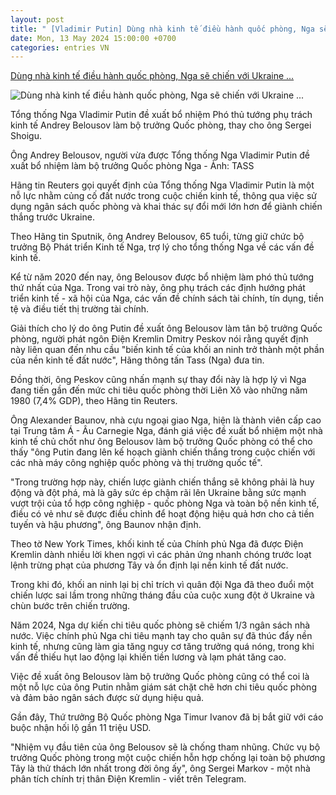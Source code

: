 ```yaml
---
layout: post
title: " [Vladimir Putin] Dùng nhà kinh tế điều hành quốc phòng, Nga sẽ chiến với Ukraine ..."
date: Mon, 13 May 2024 15:00:00 +0700
categories: entries VN
---
```

[Dùng nhà kinh tế điều hành quốc phòng, Nga sẽ chiến với Ukraine ...](https://tuoitre.vn/dung-nha-kinh-te-dieu-hanh-quoc-phong-nga-se-chien-voi-ukraine-theo-cach-moi-20240513100017482.htm)

![Dùng nhà kinh tế điều hành quốc phòng, Nga sẽ chiến với Ukraine ...](https://cdn1.tuoitre.vn/zoom/600_315/471584752817336320/2024/5/13/1418805-1715568666743738909721-125-38-612-967-crop-1715568719567620716550.jpg)

Tổng thống Nga Vladimir Putin đề xuất bổ nhiệm Phó thủ tướng phụ trách kinh tế Andrey Belousov làm bộ trưởng Quốc phòng, thay cho ông Sergei Shoigu.

Ông Andrey Belousov, người vừa được Tổng thống Nga Vladimir Putin đề xuất bổ nhiệm làm bộ trưởng Quốc phòng Nga - Ảnh: TASS

Hãng tin Reuters gọi quyết định của Tổng thống Nga Vladimir Putin là một nỗ lực nhằm củng cố đất nước trong cuộc chiến kinh tế, thông qua việc sử dụng ngân sách quốc phòng và khai thác sự đổi mới lớn hơn để giành chiến thắng trước Ukraine.

Theo Hãng tin Sputnik, ông Andrey Belousov, 65 tuổi, từng giữ chức bộ trưởng Bộ Phát triển Kinh tế Nga, trợ lý cho tổng thống Nga về các vấn đề kinh tế.

Kể từ năm 2020 đến nay, ông Belousov được bổ nhiệm làm phó thủ tướng thứ nhất của Nga. Trong vai trò này, ông phụ trách các định hướng phát triển kinh tế - xã hội của Nga, các vấn đề chính sách tài chính, tín dụng, tiền tệ và điều tiết thị trường tài chính.

Giải thích cho lý do ông Putin đề xuất ông Belousov làm tân bộ trưởng Quốc phòng, người phát ngôn Điện Kremlin Dmitry Peskov nói rằng quyết định này liên quan đến nhu cầu "biến kinh tế của khối an ninh trở thành một phần của nền kinh tế đất nước", Hãng thông tấn Tass (Nga) đưa tin.

Đồng thời, ông Peskov cũng nhấn mạnh sự thay đổi này là hợp lý vì Nga đang tiến gần đến mức chi tiêu quốc phòng thời Liên Xô vào những năm 1980 (7,4% GDP), theo Hãng tin Reuters.

Ông Alexander Baunov, nhà cựu ngoại giao Nga, hiện là thành viên cấp cao tại Trung tâm Á - Âu Carnegie Nga, đánh giá việc đề xuất bổ nhiệm một nhà kinh tế chủ chốt như ông Belousov làm bộ trưởng Quốc phòng có thể cho thấy "ông Putin đang lên kế hoạch giành chiến thắng trong cuộc chiến với các nhà máy công nghiệp quốc phòng và thị trường quốc tế".

"Trong trường hợp này, chiến lược giành chiến thắng sẽ không phải là huy động và đột phá, mà là gây sức ép chậm rãi lên Ukraine bằng sức mạnh vượt trội của tổ hợp công nghiệp - quốc phòng Nga và toàn bộ nền kinh tế, điều có vẻ như sẽ được điều chỉnh để hoạt động hiệu quả hơn cho cả tiền tuyến và hậu phương", ông Baunov nhận định.

Theo tờ New York Times, khối kinh tế của Chính phủ Nga đã được Điện Kremlin dành nhiều lời khen ngợi vì các phản ứng nhanh chóng trước loạt lệnh trừng phạt của phương Tây và ổn định lại nền kinh tế đất nước.

Trong khi đó, khối an ninh lại bị chỉ trích vì quân đội Nga đã theo đuổi một chiến lược sai lầm trong những tháng đầu của cuộc xung đột ở Ukraine và chùn bước trên chiến trường.

Năm 2024, Nga dự kiến chi tiêu quốc phòng sẽ chiếm 1/3 ngân sách nhà nước. Việc chính phủ Nga chi tiêu mạnh tay cho quân sự đã thúc đẩy nền kinh tế, nhưng cũng làm gia tăng nguy cơ tăng trưởng quá nóng, trong khi vấn đề thiếu hụt lao động lại khiến tiền lương và lạm phát tăng cao.

Việc đề xuất ông Belousov làm bộ trưởng Quốc phòng cũng có thể coi là một nỗ lực của ông Putin nhằm giám sát chặt chẽ hơn chi tiêu quốc phòng và đảm bảo ngân sách được sử dụng hiệu quả.

Gần đây, Thứ trưởng Bộ Quốc phòng Nga Timur Ivanov đã bị bắt giữ với cáo buộc nhận hối lộ gần 11 triệu USD.

"Nhiệm vụ đầu tiên của ông Belousov sẽ là chống tham nhũng. Chức vụ bộ trưởng Quốc phòng trong một cuộc chiến hỗn hợp chống lại toàn bộ phương Tây là thử thách lớn nhất trong đời ông ấy", ông Sergei Markov - một nhà phân tích chính trị thân Điện Kremlin - viết trên Telegram.

